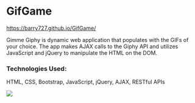 # GifGame

https://barry727.github.io/GifGame/

Gimme Giphy is dynamic web application that populates with the GIFs of your choice. The app makes AJAX calls to the Giphy API and utilizes JavaScript and jQuery to manipulate the HTML on the DOM.

### Technologies Used: 
HTML, CSS, Bootstrap, JavaScript, jQuery, AJAX, RESTful APIs

<img src="./assets/images/readme.png" >
